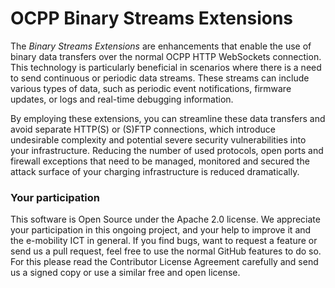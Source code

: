 # OCPP Binary Streams Extensions

The *Binary Streams Extensions* are enhancements that enable the use of binary data transfers
over the normal OCPP HTTP WebSockets connection. This technology is particularly beneficial
in scenarios where there is a need to send continuous or periodic data streams. These streams
can include various types of data, such as periodic event notifications, firmware updates, or
logs and real-time debugging information.

By employing these extensions, you can streamline these data transfers and avoid separate
HTTP(S) or (S)FTP connections, which introduce undesirable complexity and potential severe
security vulnerabilities into your infrastructure. Reducing the number of used protocols,
open ports and firewall exceptions that need to be managed, monitored and secured the attack
surface of your charging infrastructure is reduced dramatically.





### Your participation

This software is Open Source under the Apache 2.0 license. We appreciate
your participation in this ongoing project, and your help to improve it
and the e-mobility ICT in general. If you find bugs, want to request a
feature or send us a pull request, feel free to use the normal GitHub
features to do so. For this please read the Contributor License Agreement
carefully and send us a signed copy or use a similar free and open license.
